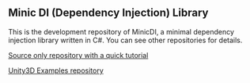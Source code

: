 ## Minic DI (Dependency Injection) Library

This is the development repository of MinicDI, a minimal dependency injection library written in C#. You can see other repositories for details.

[Source only repository with a quick tutorial](https://github.com/oguzsan/Minic-DI-Source)

[Unity3D Examples repository](https://github.com/oguzsan/Minic-DI-UnityExamples)

